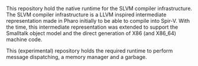 This repository hold the native runtime for the SLVM compiler infrastructure.
The SLVM compiler infrastructure is a LLVM inspired intermediate representation
made in Pharo initially to be able to compile into Spir-V. With the time, this
intermediate representation was extended to support the Smalltalk object model
and the direct generation of X86 (and X86_64) machine code.

This (experimental) repository holds the required runtime to perform message
dispatching, a memory manager and a garbage.

